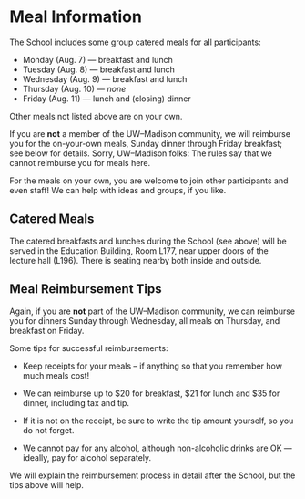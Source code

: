 # Meal Information

The School includes some group catered meals for all participants:

*   Monday (Aug. 7) &mdash; breakfast and lunch
*   Tuesday (Aug. 8) &mdash; breakfast and lunch
*   Wednesday (Aug. 9) &mdash; breakfast and lunch
*   Thursday (Aug. 10) &mdash; *none*
*   Friday (Aug. 11) &mdash; lunch and (closing) dinner

Other meals not listed above are on your own.

If you are **not** a member of the UW&ndash;Madison community,
we will reimburse you for the on-your-own meals,
Sunday dinner through Friday breakfast;
see below for details.
Sorry, UW&ndash;Madison folks: The rules say that we cannot reimburse you for meals here.

For the meals on your own, you are welcome to join other participants and even staff!
We can help with ideas and groups, if you like.

## Catered Meals

The catered breakfasts and lunches during the School (see above)
will be served in the Education Building,
Room L177, near upper doors of the lecture hall (L196).
There is seating nearby both inside and outside.

## Meal Reimbursement Tips

Again, if you are **not** part of the UW&ndash;Madison community,
we can reimburse you for dinners Sunday through Wednesday,
all meals on Thursday,
and breakfast on Friday.

Some tips for successful reimbursements:

*   Keep receipts for your meals – if anything so that you remember how much meals cost!

*   We can reimburse up to $20 for breakfast, $21 for lunch and $35 for dinner, including tax and tip.

*   If it is not on the receipt, be sure to write the tip amount yourself, so you do not forget.

*   We cannot pay for any alcohol, although non-alcoholic drinks are OK&nbsp;&mdash;
    ideally, pay for alcohol separately.

We will explain the reimbursement process in detail after the School, but the tips above will help.
